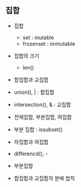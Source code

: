 ## 집합
- 집합
  - set : mutable
  - frozenset : immutable

- 집합의 크기
  - len()

- 합집합과 교집합
 - union(), | : 합집합
 - intersection(), & : 교집합

- 전체집합, 부분집합, 여집합
 - 부분 집합 : issubset()

- 차집합과 여집합
 - differencd(), - 

- 부분집합

- 합집합과 교집합의 분배 법칙